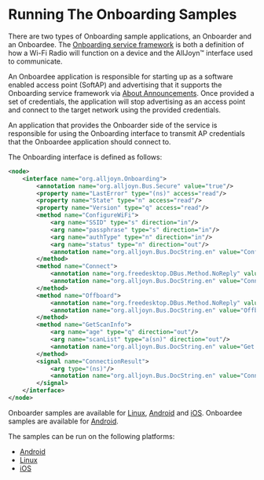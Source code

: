 # Running The Onboarding Samples 

There are two types of Onboarding sample applications, an Onboarder and an Onboardee. The [Onboarding service framework][learn_onboarding] is both a definition of how a Wi-Fi Radio will function on a device and the AllJoyn&trade; interface used to communicate.

An Onboardee application is responsible for starting up as a software enabled access point (SoftAP) and advertising that it supports the Onboarding service framework via [About Announcements][learn_about]. 
Once provided a set of credentials, the application will stop advertising as an access point and connect to the target network using the provided credentials.

An application that provides the Onboarder side of the service is responsible for using the Onboarding interface to transmit AP credentials that the Onboardee application should connect to.

The Onboarding interface is defined as follows:

```xml
<node>
    <interface name="org.alljoyn.Onboarding">
        <annotation name="org.alljoyn.Bus.Secure" value="true"/>
        <property name="LastError" type="(ns)" access="read"/>
        <property name="State" type="n" access="read"/>
        <property name="Version" type="q" access="read"/>
        <method name="ConfigureWiFi">
            <arg name="SSID" type="s" direction="in"/>
            <arg name="passphrase" type="s" direction="in"/>
            <arg name="authType" type="n" direction="in"/>
            <arg name="status" type="n" direction="out"/>
            <annotation name="org.alljoyn.Bus.DocString.en" value="Configure WiFi"/>
        </method>
        <method name="Connect">
            <annotation name="org.freedesktop.DBus.Method.NoReply" value="true"/>
            <annotation name="org.alljoyn.Bus.DocString.en" value="Connect"/>
        </method>
        <method name="Offboard">
            <annotation name="org.freedesktop.DBus.Method.NoReply" value="true"/>
            <annotation name="org.alljoyn.Bus.DocString.en" value="Offboard"/>
        </method>
        <method name="GetScanInfo">
            <arg name="age" type="q" direction="out"/>
            <arg name="scanList" type="a(sn)" direction="out"/>
            <annotation name="org.alljoyn.Bus.DocString.en" value="Get WiFi Scan Information"/>
        </method>
        <signal name="ConnectionResult">
            <arg type="(ns)"/>
            <annotation name="org.alljoyn.Bus.DocString.en" value="Connection Result"/>
        </signal>
    </interface>
</node>
```

Onboarder samples are available for [Linux][linux], [Android][android] and [iOS][ios].
Onboardee samples are available for [Android][android].

The samples can be run on the following platforms:

 - [Android][android]
 - [Linux][linux]
 - [iOS][ios]

[android]: /develop/run-sample-apps/onboarding/android
[linux]: /develop/run-sample-apps/onboarding/linux
[ios]: /develop/run-sample-apps/onboarding/ios

[learn_about]: /learn/core/about-announcement
[learn_onboarding]: /learn/base-services/onboarding
